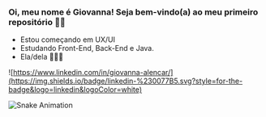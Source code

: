 ### Oi, meu nome é Giovanna! Seja bem-vindo(a) ao meu primeiro repositório 🙋🏼

- Estou começando em UX/UI
- Estudando Front-End, Back-End e Java.
- Ela/dela 👩🏼‍💻

![https://www.linkedin.com/in/giovanna-alencar/](https://img.shields.io/badge/linkedin-%230077B5.svg?style=for-the-badge&logo=linkedin&logoColor=white)


![Snake Animation](https://github.com/giovannalencar/giovannalencar/blob/output/github-contribuition-grid-snake.svg)



